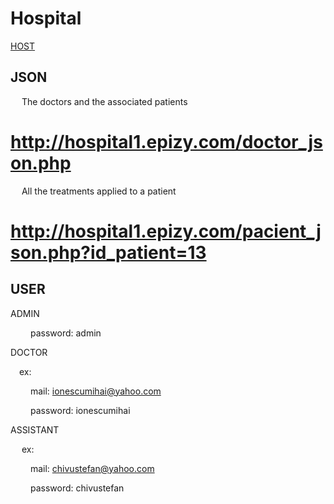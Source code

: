# Hospital 

[HOST](http://hospital1.epizy.com/)

## JSON
&emsp; The doctors and the associated patients
# http://hospital1.epizy.com/doctor_json.php
&emsp; All the treatments applied to a patient
# http://hospital1.epizy.com/pacient_json.php?id_patient=13

## USER

ADMIN  

 &emsp;&emsp; password: admin  
    
DOCTOR  

&emsp;ex:

  &emsp;&emsp; mail: ionescumihai@yahoo.com
  
  &emsp;&emsp; password: ionescumihai
  
ASSISTANT

&emsp; ex:

  &emsp;&emsp; mail: chivustefan@yahoo.com
  
  &emsp;&emsp; password: chivustefan
